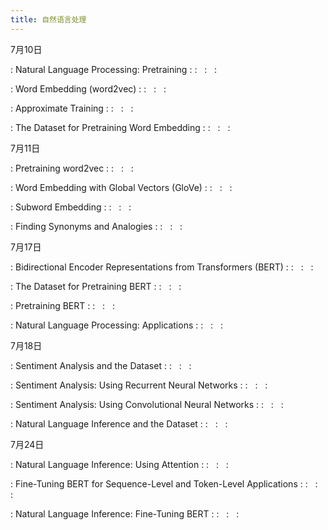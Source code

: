 ```yaml
---
title: 自然语言处理
---
```


7月10日

: Natural Language Processing: Pretraining
  : [<span class="iconfont icon-xiaoshuo-copy"></span>](https://zh-v2.d2l.ai/chapter_natural-language-processing-pretraining/index.html)
  : &nbsp; 
  :  &nbsp; 
  :  &nbsp; 

: Word Embedding (word2vec)
  : [<span class="iconfont icon-xiaoshuo-copy"></span>](https://zh-v2.d2l.ai/chapter_natural-language-processing-pretraining/word2vec.html)
  : &nbsp; 
  :  &nbsp; 
  :  &nbsp; 

: Approximate Training
  : [<span class="iconfont icon-xiaoshuo-copy"></span>](https://zh-v2.d2l.ai/chapter_natural-language-processing-pretraining/approx-training.html)
  : &nbsp; 
  :  &nbsp; 
  :  &nbsp; 

: The Dataset for Pretraining Word Embedding
  : [<span class="iconfont icon-xiaoshuo-copy"></span>](https://zh-v2.d2l.ai/chapter_natural-language-processing-pretraining/word-embedding-dataset.html)
  : &nbsp; 
  :  &nbsp; 
  :  &nbsp; 


7月11日

: Pretraining word2vec
  : [<span class="iconfont icon-xiaoshuo-copy"></span>](https://zh-v2.d2l.ai/chapter_natural-language-processing-pretraining/word2vec-pretraining.html)
  : &nbsp; 
  :  &nbsp; 
  :  &nbsp; 

: Word Embedding with Global Vectors (GloVe)
  : [<span class="iconfont icon-xiaoshuo-copy"></span>](https://zh-v2.d2l.ai/chapter_natural-language-processing-pretraining/glove.html)
  : &nbsp; 
  :  &nbsp; 
  :  &nbsp; 

: Subword Embedding
  : [<span class="iconfont icon-xiaoshuo-copy"></span>](https://zh-v2.d2l.ai/chapter_natural-language-processing-pretraining/subword-embedding.html)
  : &nbsp; 
  :  &nbsp; 
  :  &nbsp; 

: Finding Synonyms and Analogies
  : [<span class="iconfont icon-xiaoshuo-copy"></span>](https://zh-v2.d2l.ai/chapter_natural-language-processing-pretraining/similarity-analogy.html)
  : &nbsp; 
  :  &nbsp; 
  :  &nbsp; 


7月17日

: Bidirectional Encoder Representations from Transformers (BERT)
  : [<span class="iconfont icon-xiaoshuo-copy"></span>](https://zh-v2.d2l.ai/chapter_natural-language-processing-pretraining/bert.html)
  : &nbsp; 
  :  &nbsp; 
  :  &nbsp; 

: The Dataset for Pretraining BERT
  : [<span class="iconfont icon-xiaoshuo-copy"></span>](https://zh-v2.d2l.ai/chapter_natural-language-processing-pretraining/bert-dataset.html)
  : &nbsp; 
  :  &nbsp; 
  :  &nbsp; 

: Pretraining BERT
  : [<span class="iconfont icon-xiaoshuo-copy"></span>](https://zh-v2.d2l.ai/chapter_natural-language-processing-pretraining/bert-pretraining.html)
  : &nbsp; 
  :  &nbsp; 
  :  &nbsp; 

: Natural Language Processing: Applications
  : [<span class="iconfont icon-xiaoshuo-copy"></span>](https://zh-v2.d2l.ai/chapter_natural-language-processing-applications/index.html)
  : &nbsp; 
  :  &nbsp; 
  :  &nbsp; 


7月18日

: Sentiment Analysis and the Dataset
  : [<span class="iconfont icon-xiaoshuo-copy"></span>](https://zh-v2.d2l.ai/chapter_natural-language-processing-applications/sentiment-analysis-and-dataset.html)
  : &nbsp; 
  :  &nbsp; 
  :  &nbsp; 

: Sentiment Analysis: Using Recurrent Neural Networks
  : [<span class="iconfont icon-xiaoshuo-copy"></span>](https://zh-v2.d2l.ai/chapter_natural-language-processing-applications/sentiment-analysis-rnn.html)
  : &nbsp; 
  :  &nbsp; 
  :  &nbsp; 

: Sentiment Analysis: Using Convolutional Neural Networks
  : [<span class="iconfont icon-xiaoshuo-copy"></span>](https://zh-v2.d2l.ai/chapter_natural-language-processing-applications/sentiment-analysis-cnn.html)
  : &nbsp; 
  :  &nbsp; 
  :  &nbsp; 

: Natural Language Inference and the Dataset
  : [<span class="iconfont icon-xiaoshuo-copy"></span>](https://zh-v2.d2l.ai/chapter_natural-language-processing-applications/natural-language-inference-and-dataset.html)
  : &nbsp; 
  :  &nbsp; 
  :  &nbsp; 


7月24日

: Natural Language Inference: Using Attention
  : [<span class="iconfont icon-xiaoshuo-copy"></span>](https://zh-v2.d2l.ai/chapter_natural-language-processing-applications/natural-language-inference-attention.html)
  : &nbsp; 
  :  &nbsp; 
  :  &nbsp; 

: Fine-Tuning BERT for Sequence-Level and Token-Level Applications
  : [<span class="iconfont icon-xiaoshuo-copy"></span>](https://zh-v2.d2l.ai/chapter_natural-language-processing-applications/finetuning-bert.html)
  : &nbsp; 
  :  &nbsp; 
  :  &nbsp; 

: Natural Language Inference: Fine-Tuning BERT
  : [<span class="iconfont icon-xiaoshuo-copy"></span>](https://zh-v2.d2l.ai/chapter_natural-language-processing-applications/natural-language-inference-bert.html)
  : &nbsp; 
  :  &nbsp; 
  :  &nbsp; 


